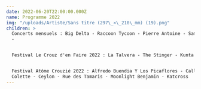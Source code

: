 ```yaml
---
date: 2022-06-20T22:00:00.000Z
name: Programme 2022
img: "/uploads/Artiste/Sans titre (297\_×\_210\_mm) (19).png"
children: >
  Concerts mensuels : Big Delta - Raccoon Tycoon - Pierre Antoine - Sambras Duo
  -


  Festival Le Crouz d'en Faire 2022 : La Talvera - The Stinger - Kunta - Numa


  Festival Atôme Crouzié 2022 : Alfredo Buendia Y Los Picaflores - Call Me
  Colette - Ceylon - Rue des Tamaris - Moonlight Benjamin - Katcross
---
```


